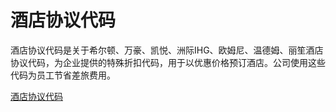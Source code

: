 # 酒店协议代码

酒店协议代码是关于希尔顿、万豪、凯悦、洲际IHG、欧姆尼、温德姆、丽笙酒店协议代码，为企业提供的特殊折扣代码，用于以优惠价格预订酒店。公司使用这些代码为员工节省差旅费用。

[酒店协议代码](https://corporate-codes.online/zh)
